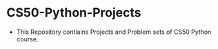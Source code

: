 # CS50-Python-Projects

- This Repository contiains Projects and Problem sets of CS50 Python course.
